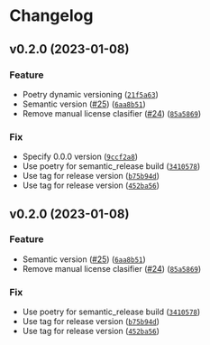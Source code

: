 # Changelog

<!--next-version-placeholder-->

## v0.2.0 (2023-01-08)
### Feature
* Poetry dynamic versioning ([`21f5a63`](https://github.com/iskhakovt/uk-invitation-letter/commit/21f5a6354f47414c24ba8b009e5ed8b19954cefd))
* Semantic version ([#25](https://github.com/iskhakovt/uk-invitation-letter/issues/25)) ([`6aa8b51`](https://github.com/iskhakovt/uk-invitation-letter/commit/6aa8b51f6d9d889ebb1e8288702a473e1f13be8b))
* Remove manual license clasifier ([#24](https://github.com/iskhakovt/uk-invitation-letter/issues/24)) ([`85a5869`](https://github.com/iskhakovt/uk-invitation-letter/commit/85a5869ca03f1aa47df892a314cbb87ef94c4ba3))

### Fix
* Specify 0.0.0 version ([`9ccf2a8`](https://github.com/iskhakovt/uk-invitation-letter/commit/9ccf2a8066d41dbc7fd234109d74af46752c9ebc))
* Use poetry for semantic_release build ([`3410578`](https://github.com/iskhakovt/uk-invitation-letter/commit/341057820e570d73b5865e7115ec1707a2b1a2cb))
* Use tag for release version ([`b75b94d`](https://github.com/iskhakovt/uk-invitation-letter/commit/b75b94d37acbfffc2fa84ddcbfcd2b281b04739e))
* Use tag for release version ([`452ba56`](https://github.com/iskhakovt/uk-invitation-letter/commit/452ba56a7a13d2d5a50eaaf964bac23ce6a6dc37))

## v0.2.0 (2023-01-08)
### Feature
* Semantic version ([#25](https://github.com/iskhakovt/uk-invitation-letter/issues/25)) ([`6aa8b51`](https://github.com/iskhakovt/uk-invitation-letter/commit/6aa8b51f6d9d889ebb1e8288702a473e1f13be8b))
* Remove manual license clasifier ([#24](https://github.com/iskhakovt/uk-invitation-letter/issues/24)) ([`85a5869`](https://github.com/iskhakovt/uk-invitation-letter/commit/85a5869ca03f1aa47df892a314cbb87ef94c4ba3))

### Fix
* Use poetry for semantic_release build ([`3410578`](https://github.com/iskhakovt/uk-invitation-letter/commit/341057820e570d73b5865e7115ec1707a2b1a2cb))
* Use tag for release version ([`b75b94d`](https://github.com/iskhakovt/uk-invitation-letter/commit/b75b94d37acbfffc2fa84ddcbfcd2b281b04739e))
* Use tag for release version ([`452ba56`](https://github.com/iskhakovt/uk-invitation-letter/commit/452ba56a7a13d2d5a50eaaf964bac23ce6a6dc37))
